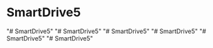 # SmartDrive5
"# SmartDrive5" 
"# SmartDrive5" 
"# SmartDrive5" 
"# SmartDrive5" 
"# SmartDrive5" 
"# SmartDrive5" 
